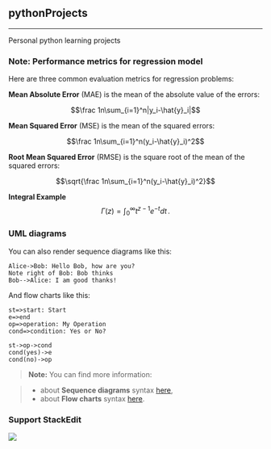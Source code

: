 ## pythonProjects ##
----------
Personal python learning projects


### Note: Performance metrics for regression model

Here are three common evaluation metrics for regression problems:

**Mean Absolute Error** (MAE) is the mean of the absolute value of the errors:

$$\frac 1n\sum_{i=1}^n|y_i-\hat{y}_i|$$

**Mean Squared Error** (MSE) is the mean of the squared errors:

$$\frac 1n\sum_{i=1}^n(y_i-\hat{y}_i)^2$$

**Root Mean Squared Error** (RMSE) is the square root of the mean of the squared errors:

$$\sqrt{\frac 1n\sum_{i=1}^n(y_i-\hat{y}_i)^2}$$

**Integral Example**
$$
\Gamma(z) = \int_0^\infty t^{z-1}e^{-t}dt\,.
$$

### UML diagrams

You can also render sequence diagrams like this:

```sequence
Alice->Bob: Hello Bob, how are you?
Note right of Bob: Bob thinks
Bob-->Alice: I am good thanks!
```

And flow charts like this:

```flow
st=>start: Start
e=>end
op=>operation: My Operation
cond=>condition: Yes or No?

st->op->cond
cond(yes)->e
cond(no)->op
```

> **Note:** You can find more information:

> - about **Sequence diagrams** syntax [here][7],
> - about **Flow charts** syntax [here][8].

### Support StackEdit

[![](https://cdn.monetizejs.com/resources/button-32.png)](https://monetizejs.com/authorize?client_id=ESTHdCYOi18iLhhO&summary=true)

  [^stackedit]: [StackEdit](https://stackedit.io/) is a full-featured, open-source Markdown editor based on PageDown, the Markdown library used by Stack Overflow and the other Stack Exchange sites.

  [7]: http://bramp.github.io/js-sequence-diagrams/
  [8]: http://adrai.github.io/flowchart.js/
